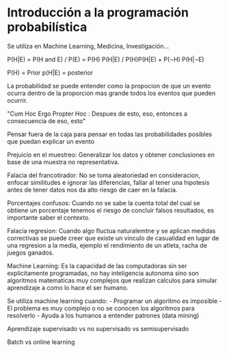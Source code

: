 # Introducción a la programación probabilística

Se utiliza en Machine Learning, Medicina, Investigación...

P(H|E) = P(H and E) / P(E) = P(H) P(H|E) / P(H)P(H|E) + P(¬H) P(H|¬E)

P(H) = Prior
p(H|E) = posterior

La probabilidad se puede entender como la propocion de que un evento ocurra dentro de la proporcion mas grande todos los eventos que pueden ocurrir.

"Cum Hoc Ergo Propter Hoc : Despues de esto, eso, entonces a consecuencia de eso, esto"

Pensar fuera de la caja para pensar en todas las probabilidades posibles que puedan explicar un evento

Prejuicio en el muestreo: Generalizar los datos y obtener conclusiones en base de una muestra no representativa.

Falacia del francotirador: No se toma aleatoriedad en consideracion, enfocar similitudes e ignorar las diferencias, fallar al tener una hipotesis antes de tener datos nos da alto riesgo de caer en la falacia.

Porcentajes confusos: Cuando no se sabe la cuenta total del cual se obtiene un porcentaje tenemos el riesgo de concluir falsos resultados, es importante saber el contexto.

Falacia regresion: Cuando algo fluctua naturalemtne y se aplican medidas correctivas se puede creer que existe un vinculo de casualidad en lugar de una regresion a la media, ejemplo el rendimiento de un atleta, racha de juegos ganados.

Machine Learning: Es la capacidad de las computadoras sin ser explicitamente programadas, no hay inteligencia autonoma sino son algoritmos matematicas muy complejos que realizan calculos para simular aprendizaje a como lo hace el ser humano.

Se utiliza machine learning cuando: 
    - Programar un algoritmo es imposible
    - El problema es muy complejo o no se conocen los algoritmos para resolverlo
    - Ayuda a los humanos a entender patrones (data mining)

Aprendizaje supervisado vs no supervisado vs semisupervisado

Batch vs online learning

